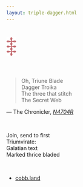 ```yaml
---
layout: triple-dagger.html
---
```


# <a href="/triple-dagger"><img class="dagger" src="/images/triple-dagger.png" alt="Triple Dagger" height="50px"></a>

<br>

> Oh, Triune Blade  
Dagger Troika  
The three that stitch  
The Secret Web

<p class="cite">— The Chronicler, <cite><a href="https://unicode.org/wg2/docs/n4704r-medieval-punct.pdf">N4704R</a></cite></p>

<br>

Join, send to first  
Triumvirate:  
Galatian text  
Marked thrice bladed

<br>

- [cobb.land](https://cobb.land)
